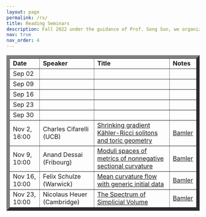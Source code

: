 ```yaml
---
layout: page
permalink: /rs/
title: Reading Seminars
description: Fall 2022 under the guidance of Prof. Song Sun, we organize a reading seminar on complex geometry Friday 1pm--4pm (PT time) in 748 Evans Hall. This semester we don't have a presecribed topic and participants are free to give talks from their own tastes. You can sign up for a talk using this google sheet. Song is willing to provide interesting topics and related references, so if you want to find a topic to study and give a talk on the seminar, feel free to reach out to Song for help.
nav: true
nav_order: 4
---
```

<p> <table cellpadding="4" cellspacing="2" border="8">


<td align="left"> <b>Date</b></td>
<td>
<b>Speaker</b>
</td>
<td> 
<b>Title</b>
</td>
<td>
<b>Notes</b>
</td>
<tr>


<td align="left"> Sep 02</td>
<td>
<!--name-->
</td>
<td> 
<!--title-->
</td>
<td>
<!--notes-->
</td>
<tr>
  
  
<td align="left"> Sep 09</td>
<td>
<!--name-->
</td>
<td> 
<!--title-->
</td>
<td>
<!--notes-->
</td>
<tr>

  
  
  
<td align="left"> Sep 16</td>
<td>
<!--name-->
</td>
<td> 
<!--title-->
</td>
<td>
<!--notes-->
</td>
<tr>


  
  
<td align="left"> Sep 23</td>
<td>
<!--name-->
</td>
<td> 
<!--title-->
</td>
<td>
<!--notes-->
</td>
<tr>


  
  
<td align="left"> Sep 30</td>
<td>
<!--name-->
</td>
<td> 
<!--title-->
</td>
<td>
<!--notes-->
</td>
<tr>


<td align="left"> Nov 2, 16:00</td>
<td>
Charles Cifarelli (UCB)
</td>
<td> 
<a href="https://events.berkeley.edu/index.php/calendar/sn/math.html?event_ID=136150&date=2020-11-02&filter=Secondary%20Event%20Type&filtersel=">Shrinking gradient Kähler-Ricci solitons and toric geometry</a>
</td>
<td><a href="https://math.berkeley.edu/~rbamler/riddle.html">Bamler</a>
</td>
<tr>


<td align="left"> Nov 9, 10:00</td>
<td>
Anand Dessai (Fribourg)
</td>
<td> 
<a href="https://events.berkeley.edu/index.php/calendar/sn/math.html?event_ID=136254&date=2020-11-09&filter=Secondary%20Event%20Type&filtersel=">Moduli spaces of metrics of nonnegative sectional curvature</a>
</td>
<td><a href="https://math.berkeley.edu/~rbamler/riddle.html">Bamler</a>
</td>
<tr>


<td align="left"> Nov 16, 10:00</td>
<td>
Felix Schulze (Warwick)
</td>
<td> 
<a href="https://events.berkeley.edu/index.php/calendar/sn/math.html?event_ID=135807&date=2020-11-16&filter=Secondary%20Event%20Type&filtersel=">Mean curvature flow with generic initial data</a>
</td>
<td><a href="https://math.berkeley.edu/~rbamler/riddle.html">Bamler</a>
</td>
<tr>

<td align="left"> Nov 23, 10:00</td>
<td>
Nicolaus Heuer (Cambridge)
</td>
<td> 
<a href="https://events.berkeley.edu/index.php/calendar/sn/math.html?event_ID=136499&date=2020-11-23&filter=Secondary%20Event%20Type&filtersel=">The Spectrum of Simplicial Volume</a>
</td>
<td><a href="https://math.berkeley.edu/~rbamler/riddle.html">Bamler</a>
</td>
<tr>




